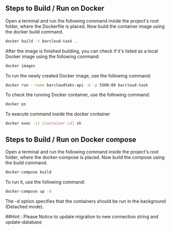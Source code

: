 ## Steps to Build / Run on Docker

Open a terminal and run the following command inside the project's root folder, where the Dockerfile is placed.
Now build the container image using the docker build command.
```sh
docker build -t barcloud-task .
```
After the image is finished building, you can check if it's listed as a local Docker image using the following command:
```sh
docker images
```
To run the newly created Docker image, use the following command:
```sh
docker run --name barcloudtaks-api -d -p 5500:80 barcloud-task
```

To check the running Docker container, use the following command:
```sh
docker ps
```
To execute command inside the docker container
```sh
docker exec -it [container-id] sh
```
## Steps to Build / Run on Docker compose

Open a terminal and run the following command inside the project's root folder, where the docker-compose is placed.
Now build the compose using the build command.
```sh
docker-compose build
```

To run it, use the following command:
```sh
docker-compose up -d
```
The -d option specifies that the containers should be run in the background (Detached mode).


##Hint : Please Notice to update migration to new connection string and update-database